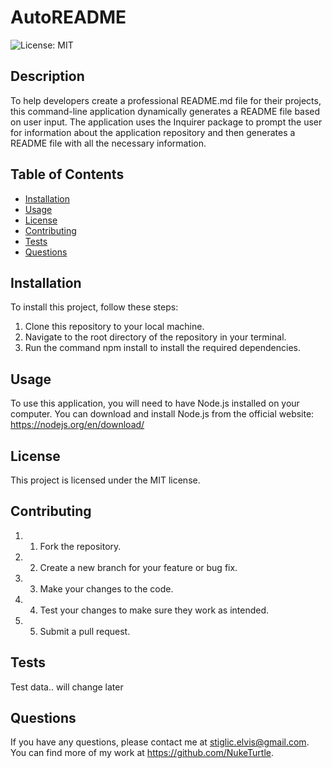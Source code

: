 # AutoREADME
  ![License: MIT](https://img.shields.io/badge/License-MIT-yellow.svg)

## Description

To help developers create a professional README.md file for their projects, this command-line application dynamically generates a README file based on user input. The application uses the Inquirer package to prompt the user for information about the application repository and then generates a README file with all the necessary information.

## Table of Contents

- [Installation](#installation)
- [Usage](#usage)
- [License](#license)
- [Contributing](#contributing)
- [Tests](#tests)
- [Questions](#questions)

## Installation

To install this project, follow these steps:

1. Clone this repository to your local machine.
2. Navigate to the root directory of the repository in your terminal.
3. Run the command npm install to install the required dependencies.

## Usage

To use this application, you will need to have Node.js installed on your computer. You can download and install Node.js from the official website: https://nodejs.org/en/download/

## License

This project is licensed under the MIT license.

## Contributing

1. 1. Fork the repository.
2. 2. Create a new branch for your feature or bug fix.
3. 3. Make your changes to the code.
4. 4. Test your changes to make sure they work as intended.
5. 5. Submit a pull request.

## Tests

Test data.. will change later

## Questions

If you have any questions, please contact me at stiglic.elvis@gmail.com. You can find more of my work at https://github.com/NukeTurtle.
